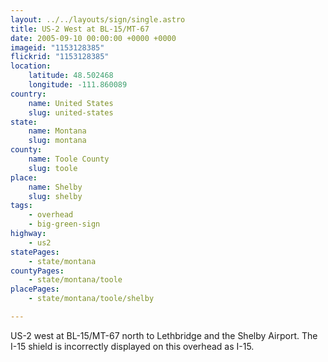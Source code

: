 ```yaml
---
layout: ../../layouts/sign/single.astro
title: US-2 West at BL-15/MT-67
date: 2005-09-10 00:00:00 +0000 +0000
imageid: "1153128385"
flickrid: "1153128385"
location:
    latitude: 48.502468
    longitude: -111.860089
country:
    name: United States
    slug: united-states
state:
    name: Montana
    slug: montana
county:
    name: Toole County
    slug: toole
place:
    name: Shelby
    slug: shelby
tags:
    - overhead
    - big-green-sign
highway:
    - us2
statePages:
    - state/montana
countyPages:
    - state/montana/toole
placePages:
    - state/montana/toole/shelby

---
```

US-2 west at BL-15/MT-67 north to Lethbridge and the Shelby Airport.  The I-15 shield is incorrectly displayed on this overhead as I-15.